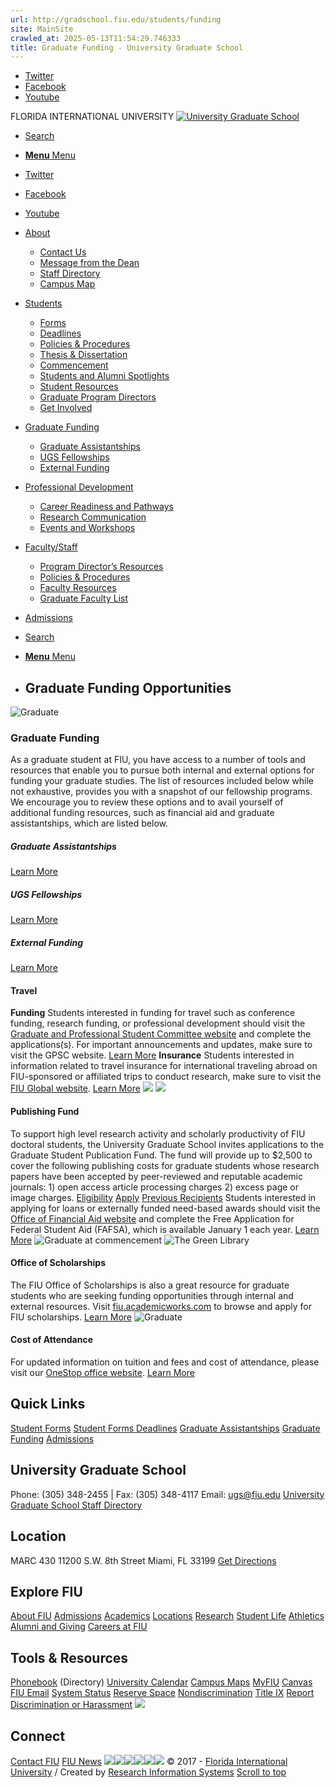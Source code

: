 ```yaml
---
url: http://gradschool.fiu.edu/students/funding
site: MainSite
crawled_at: 2025-05-13T11:54:29.746333
title: Graduate Funding - University Graduate School
---
```


  * [Twitter](https://twitter.com/FIUGradSchool "Twitter")
  * [Facebook](https://www.facebook.com/UGSGradschool/ "Facebook")
  * [Youtube](https://www.youtube.com/user/FIUGradSchool "Youtube")


FLORIDA INTERNATIONAL UNIVERSITY 
[![University Graduate School](https://gradschool.fiu.edu/wp-content/uploads/2022/07/gradschool_hrz_color_rev2500.png)](https://gradschool.fiu.edu/)
  * [Search](https://gradschool.fiu.edu/students/funding/?s=)
  * [ **Menu** Menu ](https://gradschool.fiu.edu/students/funding/)


  * [Twitter](https://twitter.com/FIUGradSchool "Twitter")
  * [Facebook](https://www.facebook.com/UGSGradschool/ "Facebook")
  * [Youtube](https://www.youtube.com/user/FIUGradSchool "Youtube")


  * [About](https://gradschool.fiu.edu/about/)
    * [Contact Us](http://gradschool.fiu.edu/about/#contactus)
    * [Message from the Dean](http://gradschool.fiu.edu/about/#deanmessage)
    * [Staff Directory](https://gradschool.fiu.edu/about/staff-directory/)
    * [Campus Map](http://campusmaps.fiu.edu/index.html#/campus/MMC)
  * [Students](https://gradschool.fiu.edu/students/)
    * [Forms](http://gradschool.fiu.edu/students/#studentforms)
    * [Deadlines](https://gradschool.fiu.edu/calendar-deadlines/)
    * [Policies & Procedures](http://gradschool.fiu.edu/facultystaff/#gradpolicies)
    * [Thesis & Dissertation](https://gradschool.fiu.edu/thesis-dissertation/)
    * [Commencement](https://gradschool.fiu.edu/commencement/)
    * [Students and Alumni Spotlights](https://gradschool.fiu.edu/student-spotlight/)
    * [Student Resources](https://gradschool.fiu.edu/professional-development/#resources)
    * [Graduate Program Directors](https://gradschool.fiu.edu/graduate-program-directors/)
    * [Get Involved](https://gradschool.fiu.edu/career-readiness-and-pathways/#getinvolved)
  * [Graduate Funding](https://gradschool.fiu.edu/students/funding/#top)
    * [Graduate Assistantships](https://gradschool.fiu.edu/students/funding/assistantships/)
    * [UGS Fellowships](https://gradschool.fiu.edu/students/funding/fellowships/)
    * [External Funding](https://gradschool.fiu.edu/students/funding/external-funding/)
  * [Professional Development](https://gradschool.fiu.edu/professional-development/)
    * [Career Readiness and Pathways](https://gradschool.fiu.edu/career-readiness-and-pathways/)
    * [Research Communication](https://gradschool.fiu.edu/research-communication/)
    * [Events and Workshops](https://gradschool.fiu.edu/events/)
  * [Faculty/Staff](https://gradschool.fiu.edu/facultystaff/)
    * [Program Director’s Resources](http://gradschool.fiu.edu/facultystaff/#programdirector)
    * [Policies & Procedures](http://gradschool.fiu.edu/facultystaff/#gradpolicies)
    * [Faculty Resources](http://gradschool.fiu.edu/facultystaff/#dasfaculty)
    * [Graduate Faculty List](http://gradschool.fiu.edu/facultystaff/#facultylist)
  * [Admissions](https://admissions.fiu.edu/how-to-apply/graduate-applicant/index.html)
  * [Search](https://gradschool.fiu.edu/students/funding/?s=)
  * [ **Menu** Menu ](https://gradschool.fiu.edu/students/funding/)


  * ## Graduate Funding Opportunities
![Graduate](https://gradschool.fiu.edu/wp-content/uploads/2017/07/graduation-slider9-1500x430.jpg)


### Graduate Funding
As a graduate student at FIU, you have access to a number of tools and resources that enable you to pursue both internal and external options for funding your graduate studies. The list of resources included below while not exhaustive, provides you with a snapshot of our fellowship programs. We encourage you to review these options and to avail yourself of additional funding resources, such as financial aid and graduate assistantships, which are listed below.
##### Graduate Assistantships
[ Learn More](https://gradschool.fiu.edu/students/funding/assistantships/)
##### UGS Fellowships
[ Learn More](https://gradschool.fiu.edu/students/funding/fellowships/)
##### External Funding
[ Learn More](https://gradschool.fiu.edu/students/funding/external-funding/)
#### Travel
**Funding**
Students interested in funding for travel such as conference funding, research funding, or professional development should visit the [Graduate and Professional Student Committee website](https://dasa.fiu.edu/all-departments/student-government-association/committees/graduate-professional-student-committee/index.html) and complete the applications(s). For important announcements and updates, make sure to visit the GPSC website.
[Learn More](https://studentaffairs.fiu.edu/get-involved/student-government-association/committees/graduate-and-professional-student-committee/)
**Insurance**
Students interested in information related to travel insurance for international traveling abroad on FIU-sponsored or affiliated trips to conduct research, make sure to visit the [FIU Global website](https://global.fiu.edu/for-students/international-travel-insurance/).
[Learn More](https://global.fiu.edu/index.html)
![](https://gradschool.fiu.edu/wp-content/uploads/2023/02/52304015111_41432bdc77_o-2-687x1030.jpg)
![](https://gradschool.fiu.edu/wp-content/uploads/2025/02/54252628631_3f914e5d99_c.jpg)
#### Publishing Fund
To support high level research activity and scholarly productivity of FIU doctoral students, the University Graduate School invites applications to the Graduate Student Publication Fund. The fund will provide up to $2,500 to cover the following publishing costs for graduate students whose research papers have been accepted by peer-reviewed and reputable academic journals: 1) open access article processing charges 2) excess page or image charges.
[Eligibility](https://gradschool.fiu.edu/wp-content/uploads/2025/02/Graduate-Student-Publication-Fund-Criteria_Attestation-Form.pdf)
[Apply](https://go.fiu.edu/PublishingFund)
[Previous Recipients](https://gradschool.fiu.edu/previous-recipients/)
Students interested in applying for loans or externally funded need-based awards should visit the [Office of Financial Aid website](http://onestop.fiu.edu/financial-aid/index.html) and complete the Free Application for Federal Student Aid (FAFSA), which is available January 1 each year.
[Learn More](http://onestop.fiu.edu/financial-aid/index.html)
![Graduate at commencement](https://gradschool.fiu.edu/wp-content/uploads/2017/07/graduation-link20-800x423.jpg)
![The Green Library](https://gradschool.fiu.edu/wp-content/uploads/2017/06/FIU_library_lake_west_opt-845x321.jpg)
#### Office of Scholarships
The FIU Office of Scholarships is also a great resource for graduate students who are seeking funding opportunities through internal and external resources. Visit [fiu.academicworks.com](https://fiu.academicworks.com) to browse and apply for FIU scholarships.
[Learn More](http://undergrad.fiu.edu/scholarships/index.html)
![Graduate](https://gradschool.fiu.edu/wp-content/uploads/2017/07/graduation-slider5-845x321.jpg)
#### Cost of Attendance
For updated information on tuition and fees and cost of attendance, please visit our [OneStop office website](http://onestop.fiu.edu/financial-aid/tuition-and-fees/index.html).
[Learn More](http://onestop.fiu.edu/financial-aid/tuition-and-fees/index.html)
## Quick Links
[Student Forms](https://gradschool.fiu.edu/students/#studentforms) [Student Forms Deadlines](https://gradschool.fiu.edu/calendar-deadlines/) [Graduate Assistantships](https://gradschool.fiu.edu/students/funding/assistantships/) [Graduate Funding](https://gradschool.fiu.edu/students/funding/) [Admissions](https://admissions.fiu.edu/how-to-apply/graduate-applicant/index.html)
## University Graduate School 
Phone: (305) 348-2455 | Fax: (305) 348-4117 Email: ugs@fiu.edu [University Graduate School Staff Directory](https://gradschool.fiu.edu/about/staff-directory/)
## Location
MARC 430 11200 S.W. 8th Street Miami, FL 33199 [Get Directions](https://goo.gl/maps/MuxtwLmTSLeL5RJx9)
## Explore FIU
[About FIU](https://www.fiu.edu/about/index.html) [Admissions](https://www.fiu.edu/admissions/index.html) [Academics](https://www.fiu.edu/academics/index.html) [Locations](https://www.fiu.edu/locations/index.html) [Research](https://www.fiu.edu/research/index.html) [Student Life](https://www.fiu.edu/student-life/index.html) [Athletics](https://www.fiu.edu/athletics/index.html) [Alumni and Giving](https://www.fiu.edu/alumni-and-giving/index.html) [Careers at FIU](https://hr.fiu.edu/careers/)
## Tools & Resources
[Phonebook](https://phonebook.fiu.edu/) (Directory) [University Calendar](https://calendar.fiu.edu/) [Campus Maps](http://campusmaps.fiu.edu/) [MyFIU](https://my.fiu.edu/) [Canvas](https://canvas.fiu.edu/) [FIU Email](http://mail.fiu.edu/) [System Status](https://fiu.service-now.com/sp?id=services_status) [Reserve Space](https://reservespace.fiu.edu/make-reservation/) [Nondiscrimination](https://ace.fiu.edu/civil-rights-and-accessibility/harassment-and-discrimination/) [Title IX](https://ace.fiu.edu/title-ix/) [Report Discrimination or Harassment](https://report.fiu.edu/)
![](https://gradschool.fiu.edu/wp-content/uploads/2023/04/logorev_.png)
## Connect
[Contact FIU](https://www.fiu.edu/about/contact-us/index.html) [FIU News](https://news.fiu.edu/)
[![](https://research.fiu.edu/wp-content/uploads/2023/04/instagram_social_icons.jpg)](https://www.instagram.com/fiuinstagram/)[![](https://research.fiu.edu/wp-content/uploads/2023/04/linkedin_social_icons.jpg)](https://www.linkedin.com/school/florida-international-university/)[![](https://research.fiu.edu/wp-content/uploads/2023/04/facebook_social_icons.jpg)](https://www.facebook.com/floridainternational)[![](https://research.fiu.edu/wp-content/uploads/2023/09/new-twitter-.jpg)](https://twitter.com/fiu)[![](https://research.fiu.edu/wp-content/uploads/2023/04/youtube_social_icons.jpg)](https://www.youtube.com/user/FloridaInternational)[![](https://research.fiu.edu/wp-content/uploads/2023/04/flickr_social_icons.jpg)](https://flickr.com/photos/fiu)
© 2017 - [Florida International University](http://www.fiu.edu) / Created by [Research Information Systems](http://research.fiu.edu/ored/ris/)
[Scroll to top](https://gradschool.fiu.edu/students/funding/#top "Scroll to top")
